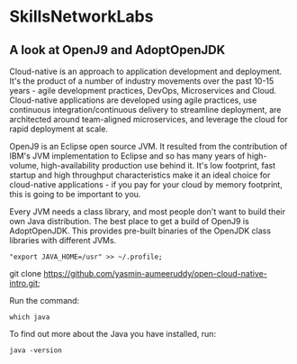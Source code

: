 # SkillsNetworkLabs


## A look at OpenJ9 and AdoptOpenJDK
Cloud-native is an approach to application development and deployment. It's the product of a number of industry movements over the past 10-15 years - agile development practices, DevOps, Microservices and Cloud. Cloud-native applications are developed using agile practices, use continuous integration/continuous delivery to streamline deployment, are architected around team-aligned microservices, and leverage the cloud for rapid deployment at scale.

OpenJ9 is an Eclipse open source JVM. It resulted from the contribution of IBM's JVM implementation to Eclipse and so has many years of high-volume, high-availability production use behind it. It's low footprint, fast startup and high throughput characteristics make it an ideal choice for cloud-native applications - if you pay for your cloud by memory footprint, this is going to be important to you.

Every JVM needs a class library, and most people don't want to build their own Java distribution. The best place to get a build of OpenJ9 is AdoptOpenJDK. This provides pre-built binaries of the OpenJDK class libraries with different JVMs.

`"export JAVA_HOME=/usr" >> ~/.profile;`


git clone https://github.com/yasmin-aumeeruddy/open-cloud-native-intro.git;

Run the command: 

`which java`

To find out more about the Java you have installed, run: 

`java -version`
